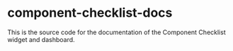 # component-checklist-docs
This is the source code for the documentation of the Component Checklist widget and dashboard.
